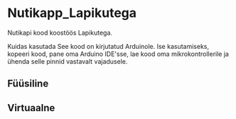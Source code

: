 # Nutikapp_Lapikutega
Nutikapi kood koostöös Lapikutega.

Kuidas kasutada
See kood on kirjutatud Arduinole. Ise kasutamiseks, kopeeri kood, pane oma Arduino IDE'sse, lae kood oma mikrokontrollerile ja ühenda selle pinnid vastavalt vajadusele.

## Füüsiline


## Virtuaalne
